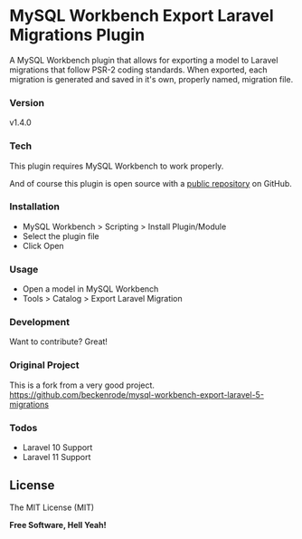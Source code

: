 # MySQL Workbench Export Laravel Migrations Plugin

A MySQL Workbench plugin that allows for exporting a model to Laravel migrations that follow PSR-2 coding standards. When exported, each migration is generated and
saved in it's own, properly named, migration file.

### Version
v1.4.0

### Tech

This plugin requires MySQL Workbench to work properly.

And of course this plugin is open source with a [public repository](https://github.com/caherrera/mysql-workbench-export-laravel-migrations)
 on GitHub.

### Installation

 - MySQL Workbench > Scripting > Install Plugin/Module
 - Select the plugin file
 - Click Open

### Usage

 - Open a model in MySQL Workbench
 - Tools > Catalog > Export Laravel Migration

### Development

Want to contribute? Great!

### Original Project
This is a fork from a very good project.
https://github.com/beckenrode/mysql-workbench-export-laravel-5-migrations


### Todos

 - Laravel 10 Support
 - Laravel 11 Support

License
----

The MIT License (MIT)

**Free Software, Hell Yeah!**
